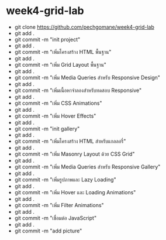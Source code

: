 # week4-grid-lab

- git clone https://github.com/pechgomane/week4-grid-lab
- git add .
- git commit -m "init project"
- git add .
- git commit -m "เพิ่มโครงสร้าง HTML พื้นฐาน"
- git add .
- git commit -m "เพิ่ม Grid Layout พื้นฐาน"
- git add .
- git commit -m "เพิ่ม Media Queries สําหรับ Responsive Design"
- git add .
- git commit -m "เพิ่มเนื้อหาจําลองสําหรับทดสอบ Responsive"
- git add .
- git commit -m "เพิ่ม CSS Animations"
- git add .
- git commit -m "เพิ่ม Hover Effects"
- git add .
- git commit -m "init gallery"
- git add .
- git commit -m "เพิ่มโครงสร้าง HTML สำหรับแกลลอรี่"
- git add .
- git commit -m "เพิ่ม Masonry Layout ด้วย CSS Grid"
- git add .
- git commit -m "เพิ่ม Media Queries สำหรับ Responsive Gallery"
- git add .
- git commit -m "เพิ่มรูปภาพและ Lazy Loading"
- git add .
- git commit -m "เพิ่ม Hover และ Loading Animations"
- git add .
- git commit -m "เพิ่ม Filter Animations"
- git add .
- git commit -m "เชื่อมต่อ JavaScript"
- git add .
- git commit -m "add picture"
